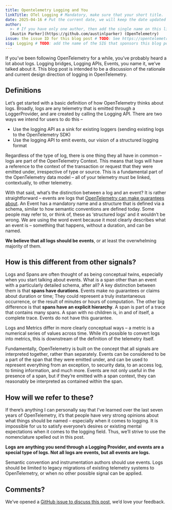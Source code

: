 ```yaml
---
title: Opentelemetry Logging and You
linkTitle: OTel Logging # Mandatory, make sure that your short title.
date: 2025-04-16 # Put the current date, we will keep the date updated until your PR is merged
author:
  >- # If you have only one author, then add the single name on this line in quotes.
  [Austin Parker](https://github.com/austinlparker) (OpenTelemetry)
issue: the issue ID for this blog post # TODO: See https://opentelemetry.io/docs/contributing/blog/ for details
sig: Logging # TODO: add the name of the SIG that sponsors this blog post
---
```


If you’ve been following OpenTelemetry for a while, you’ve probably heard a lot
about logs. Logging bridges, Logging APIs, Events, you name it, we’ve talked
about it. This blog post is intended to be a discussion of the rationale and
current design direction of logging in OpenTelemetry.

## Definitions

Let’s get started with a basic definition of how OpenTelemetry thinks about
logs. Broadly, logs are any telemetry that is emitted through a LoggerProvider,
and are created by calling the Logging API. There are two ways we intend for
users to do this –

- Use the logging API as a sink for existing loggers (sending existing logs to
  the OpenTelemetry SDK)
- Use the logging API to emit events, our vision of a structured logging format

Regardless of the type of log, there is one thing they all have in common – logs
are part of the OpenTelemetry Context. This means that logs will have a
reference to the context of the transaction or request that they were emitted
under, irrespective of type or source. This is a fundamental part of the
OpenTelemetry data model – all of your telemetry must be linked, contextually,
to other telemetry.

With that said, what’s the distinction between a log and an event? It is rather
straightforward – events are logs that
[OpenTelemetry can make guarantees about](/docs/specs/otel/logs/data-model/#events).
An Event has a mandatory name and a structure that is defined via a schema,
similar to how semantic conventions are defined today. Some people may refer to,
or think of, these as ‘structured logs’ and it wouldn’t be wrong. We are using
the word event because it most clearly describes what an event is – something
that happens, without a duration, and can be named.

**We believe that all logs should be events**, or at least the overwhelming
majority of them.

## How is this different from other signals?

Logs and Spans are often thought of as being conceptual twins, especially when
you start talking about events. What is a span other than an event with a
particularly detailed schema, after all? A key distinction between them is that
**spans have durations**. Events make no guarantees or claims about duration or
time; They could represent a truly instantaneous occurrence, or the result of
minutes or hours of computation. The other big difference is that **spans have
an explicit hierarchy**. A span is part of a trace that contains many spans. A
span with no children is, in and of itself, a complete trace. Events do not have
this guarantee.

Logs and Metrics differ in more clearly conceptual ways – a metric is a
numerical series of values across time. While it’s possible to convert logs into
metrics, this is downstream of the definition of the telemetry itself.

Fundamentally, OpenTelemetry is built on the concept that all signals are
interpreted together, rather than separately. Events can be considered to be a
part of the span that they were emitted under, and can be used to represent
everything from an exception, to security data, to an access log, to timing
information, and much more. Events are not only useful in the presence of a
span, but if they’re emitted with a span context, they can reasonably be
interpreted as contained within the span.

## How will we refer to these?

If there’s anything I can personally say that I’ve learned over the last seven
years of OpenTelemetry, it’s that people have very strong opinions about what
things should be named – especially when it comes to logging. It is impossible
for us to satisfy everyone’s desires or existing mental expectations when it
comes to the logging field. Thus, we’ll strive to use the nomenclature spelled
out in this post.

**Logs are anything you send through a Logging Provider, and events are a
special type of logs. Not all logs are events, but all events are logs.**

Semantic convention and instrumentation authors should use events. Logs should
be limited to legacy migrations of existing telemetry systems to OpenTelemetry,
or when no other possible signal can be applied.

## Comments?

We’ve opened a
[GitHub issue to discuss this post](https://github.com/open-telemetry/community/issues/2679),
we’d love your feedback.
